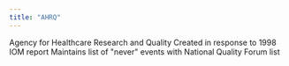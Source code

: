```yaml
---
title: "AHRQ"
---
```

Agency for Healthcare Research and Quality
Created in response to 1998 IOM report
Maintains list of &quot;never&quot; events with National Quality Forum list

